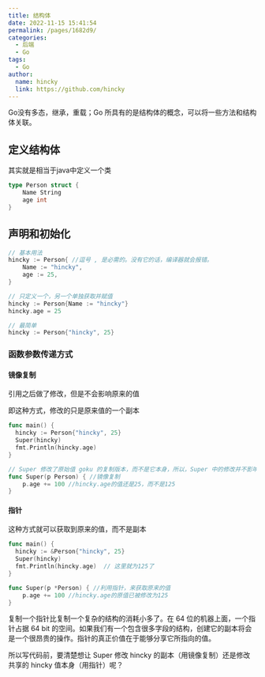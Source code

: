 ```yaml
---
title: 结构体
date: 2022-11-15 15:41:54
permalink: /pages/1682d9/
categories:
  - 后端
  - Go
tags:
  - Go
author: 
  name: hincky
  link: https://github.com/hincky
---
```


Go没有多态，继承，重载；Go 所具有的是结构体的概念，可以将一些方法和结构体关联。

## 定义结构体

其实就是相当于java中定义一个类

```go
type Person struct {
    Name String
    age int
}
```

## 声明和初始化

```go
// 基本用法
hincky := Person{ //逗号 , 是必需的。没有它的话，编译器就会报错。
    Name := "hincky",
    age := 25,
}

// 只定义一个，另一个单独获取并赋值
hincky := Person{Name := "hincky"}
hincky.age = 25

// 最简单
hincky := Person{"hincky", 25}
```

### 函数参数传递方式

#### 镜像复制

引用之后做了修改，但是不会影响原来的值

即这种方式，修改的只是原来值的一个副本

```go
func main() {
  hincky := Person{"hincky", 25}
  Super(hincky)
  fmt.Println(hincky.age)
}

// Super 修改了原始值 goku 的复制版本，而不是它本身，所以，Super 中的修改并不影响上层调用者。
func Super(p Person) { //镜像复制
	p.age += 100 //hincky.age的值还是25，而不是125
}
```

#### 指针

这种方式就可以获取到原来的值，而不是副本

```go 
func main() {
  hincky := &Person{"hincky", 25}
  Super(hincky)
  fmt.Println(hincky.age)  // 这里就为125了
}

func Super(p *Person) { //利用指针，来获取原来的值
	p.age += 100 //hincky.age的原值已被修改为125
}
```

复制一个指针比复制一个复杂的结构的消耗小多了。在 64 位的机器上面，一个指针占据 64 bit 的空间。如果我们有一个包含很多字段的结构，创建它的副本将会是一个很昂贵的操作。指针的真正价值在于能够分享它所指向的值。

所以写代码前，要清楚想让 Super 修改 hincky 的副本（用镜像复制）还是修改共享的 hincky 值本身（用指针）呢？




